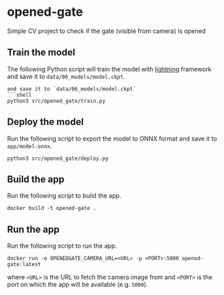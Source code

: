 # opened-gate
Simple CV project to check if the gate (visible from camera) is opened

## Train the model
The following Python script will train the model with [lightning](https://lightning.ai/) framework
and save it to `data/06_models/model.ckpt`.
```shell
and save it to `data/06_models/model.ckpt`
```shell
python3 src/opened_gate/train.py
```

## Deploy the model
Run the following script to export the model to ONNX format and save it to `app/model.onnx`.
```shell
python3 src/opened_gate/deploy.py
```

## Build the app
Run the following script to build the app.
```shell
docker build -t opened-gate .
```

## Run the app
Run the following script to run the app.
```shell
docker run -e OPENEDGATE_CAMERA_URL=<URL> -p <PORT>:5000 opened-gate:latest
```
where `<URL>` is the URL to fetch the camera image from 
and `<PORT>` is the port on which the app will be available (e.g. `5000`).
